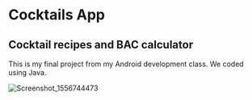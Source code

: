 # Cocktails App
## Cocktail recipes and BAC calculator

This is my final project from my Android development class. We coded using Java.

![Screenshot_1556744473](https://user-images.githubusercontent.com/44103683/57042783-4e073700-6c2b-11e9-8938-a56847b85c87.png)

